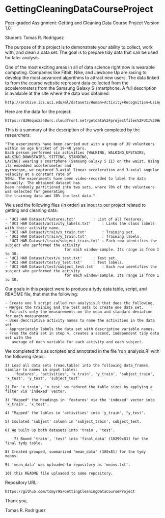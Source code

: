 # GettingCleaningDataCourseProject

Peer-graded Assignment: Getting and Cleaning Data Course Project
Version 1.0

Student: Tomas R. Rodriguez


The purpose of this project is to demonstrate your ability to collect, work with, and clean a data
set. The goal is to prepare tidy data that can be used for later analysis. 


One of the most exciting areas in all of data science right now is wearable computing. Companies
like Fitbit, Nike, and Jawbone Up are racing to develop the most advanced algorithms to attract
new users. The data linked to from the course website represent data collected from the
accelerometers from the Samsung Galaxy S smartphone. A full description is available
at the site where the data was obtained:

	http://archive.ics.uci.edu/ml/datasets/Human+Activity+Recognition+Using+Smartphones

Here are the data for the project:

	https://d396qusza40orc.cloudfront.net/getdata%2Fprojectfiles%2FUCI%20HAR%20Dataset.zip

This is a summary of the description of the work completed by the researchers:

	"The experiments have been carried out with a group of 30 volunteers within an age bracket of 19-48 years.
	Each person performed six activities (WALKING, WALKING_UPSTAIRS, WALKING_DOWNSTAIRS, SITTING, STANDING,
	LAYING) wearing a smartphone (Samsung Galaxy S II) on the waist. Using its embedded accelerometer and
	gyroscope, we captured 3-axial linear acceleration and 3-axial angular velocity at a constant rate of
	50Hz. The experiments have been video-recorded to label the data manually. The obtained dataset has
	been randomly partitioned into two sets, where 70% of the volunteers was selected for generating
	the training data and 30% the test data."

We used the following files (in order) as inout to our project related to getting and cleaning data:

	- 'UCI HAR Dataset/features.txt'		: List of all features.
	- 'UCI HAR Dataset/activity_labels.txt'		: Links the class labels with their activity name.
	- 'UCI HAR Dataset/train/x_train.txt'		: Training set.
	- 'UCI HAR Dataset/train/y_train.txt'		: Training labels.
	- 'UCI HAR Dataset/train/subject_train.txt'	: Each row identifies the subject who performed the activity
							   for each window sample. Its range is from 1 to 30. 
	- 'UCI HAR Dataset/test/x_test.txt'		: Test set.
	- 'UCI HAR Dataset/test/y_test.txt'		: Test labels.
	- 'UCI HAR Dataset/test/subject_test.txt'	: Each row identifies the subject who performed the activity
							   for each window sample. Its range is from 1 to 30. 

Our goals in this project were to produce a tydy data table, script, and README file, that met the following:

	- Create one R script called run_analysis.R that does the following.
	- Merges the training and the test sets to create one data set.
	- Extracts only the measurements on the mean and standard deviation for each measurement.
	- Uses descriptive activity names to name the activities in the data set
	- Appropriately labels the data set with descriptive variable names.
	- From the data set in step 4, creates a second, independent tidy data set with the
	   average of each variable for each activity and each subject.

We completed this as scripted and annotated in the file 'run_analysis.R' with the following steps:

	1) Load all data sets (read.table) into the following data_frames, similar to names in input tables:
	    'features', 'activities', 'x_train', 'y_train', 'subject_train', 'x_test', 'y_test', 'subject_test'

	2) For 'x_train', 'x_test' we reduced the table sizes by applying a filter via 'indexed' vector. 

	3) "Mapped" the headings in 'features' via the 'indexed' vector into 'x_train', 'x_test'.

	4) "Mapped" the lables in 'activities' into 'y_train', "y_test'.

	5) Isolated 'subject' column in 'subject_train', subject_test.

	6) We built up both datasets into 'train', 'test'.

        7) Bound 'train', 'test' into 'final_data' (10299x81) for the final tydy table.

	8) Created grouped, summarized 'mean_data' (180x81) for the tydy means.

	9) 'mean_data' was uploaded to repository as 'means.txt'.

	10) this README file uploaded to same repository.

Repository URL:

	https://github.com/tomyr95/GettingCleaningDataCourseProject		



Thank you,

Tomas R. Rodriguez

